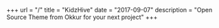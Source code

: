 +++
url = "/"
title = "KidzHive"
date = "2017-09-07"
description = "Open Source Theme from Okkur for your next project"
+++
